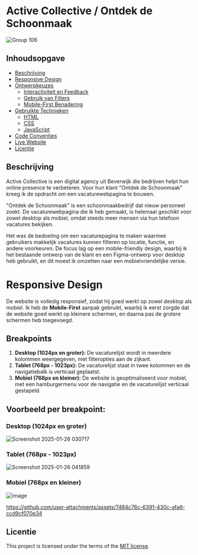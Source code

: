 # Active Collective / Ontdek de Schoonmaak

![Group 106](https://github.com/user-attachments/assets/3ba6b2c3-9db9-4243-b7f2-ace4520c22f4)




## Inhoudsopgave
- [Beschrijving](#beschrijving)
- [Responsive Design](#responsive-design)
- [Ontwerpkeuzes](#ontwerpkeuzes)
  - [Interactiviteit en Feedback](#interactiviteit-en-feedback)
  - [Gebruik van Filters](#gebruik-van-filters)
  - [Mobile-First Benadering](#mobile-first-benadering)
- [Gebruikte Technieken](#gebruikte-technieken)
  - [HTML](#html)
  - [CSS](#css)
  - [JavaScript](#javascript)
- [Code Conventies](#code-conventies)
- [Live Website](#live-website)
- [Licentie](#licentie)



## Beschrijving

Active Collective is een digital agency uit Beverwijk die bedrijven helpt hun online presence te verbeteren. Voor hun klant "Ontdek de Schoonmaak" kreeg ik de opdracht om een vacaturewebpagina te bouwen.

"Ontdek de Schoonmaak" is een schoonmaakbedrijf dat nieuw personeel zoekt. De vacaturewebpagina die ik heb gemaakt, is helemaal geschikt voor zowel desktop als mobiel, omdat steeds meer mensen via hun telefoon vacatures bekijken.

Het was de bedoeling om een vacaturepagina te maken waarmee gebruikers makkelijk vacatures kunnen filteren op locatie, functie, en andere voorkeuren. De focus lag op een mobile-friendly design, waarbij ik het bestaande ontwerp van de klant en een Figma-ontwerp voor desktop heb gebruikt, en dit moest ik omzetten naar een mobielvriendelijke versie.

# Responsive Design

De website is volledig responsief, zodat hij goed werkt op zowel desktop als mobiel. Ik heb de **Mobile-First** aanpak gebruikt, waarbij ik eerst zorgde dat de website goed werkt op kleinere schermen, en daarna pas de grotere schermen heb toegevoegd.

## Breakpoints

1. **Desktop (1024px en groter):** De vacaturelijst wordt in meerdere kolommen weergegeven, met filteropties aan de zijkant.
2. **Tablet (768px - 1023px):** De vacaturelijst staat in twee kolommen en de navigatiebalk is verticaal geplaatst.
3. **Mobiel (768px en kleiner):** De website is geoptimaliseerd voor mobiel, met een hamburgermenu voor de navigatie en de vacaturelijst verticaal gestapeld.

## Voorbeeld per breakpoint:

### Desktop (1024px en groter)
![Screenshot 2025-01-26 030717](https://github.com/user-attachments/assets/0b3bab0c-c3d3-41e6-99c3-d7517df30a15)


### Tablet (768px - 1023px)

![Screenshot 2025-01-26 041859](https://github.com/user-attachments/assets/bab28eb1-e68b-459a-a59a-627eafaeccdc)

### Mobiel (768px en kleiner)


![image](https://github.com/user-attachments/assets/83e8c354-892d-43f5-a452-1cd88c79fca7)






https://github.com/user-attachments/assets/7484c76c-6391-430c-afa6-ccd9cf070e34
















## Licentie

This project is licensed under the terms of the [MIT license](./LICENSE).


